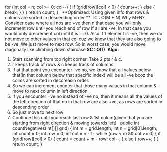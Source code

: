 for (int col = n; col >= 0; col--) {
if (grid[row][col] < 0) {
count++;
} else {
break;
}
}
}
return count;
}
​
​
**Optimized: Using given info that rows & colmns are sorted in descending order
**
TC : O(M + N)
Why M+N? Consider case where all nos are +ve then n that case you will only increment row until you reach end of row
If all are -ve, In that case you would only drecrement col until it is ==0. Also if 1 element is -ve, then we do not move to other values in that col cuz we know that they are also going to be -ve. We just move to next row. So in worst case, you would move diagonally like climbing down staircase
​
**SC : O(1)**
​
**Algo:**
1) Start scanning from top right corner. Take 2 pts r & c.
2) r keeps track of rows & c keeps track of columns.
3) If at that point you encounter -ve no, we know that all values below that(in that column below that specific index)
will be all -ve bcoz the colms are sorted in deccreasin order.
4) So we can increment counter that those many values in that column & move to next column in left direction
5) If you encounter +ve no instead of -ve no, then it means all the values of the left direction of that no in that row are also +ve, as rows are sorted in descending order
6) So just move to next row
7) Continue this until you reach last row & 1st colum(given that you are starting from right direction & moving towards left)
​
​
​
public int countNegatives(int[][] grid) {
int m = grid.length;
int n = grid[0].length;
int count = 0;
int row = 0;
int col = n - 1;
​
while (row < m && col >= 0) {
if (grid[row][col] < 0) {
count = count + m - row;
col--;
} else {
row++;
}
}
​
return count;
}